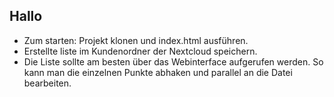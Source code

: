 ## Hallo
- Zum starten: Projekt klonen und index.html ausführen.
- Erstellte liste im Kundenordner der Nextcloud speichern.
- Die Liste sollte am besten über das Webinterface aufgerufen werden. So kann man die einzelnen Punkte abhaken und parallel an die Datei bearbeiten.
